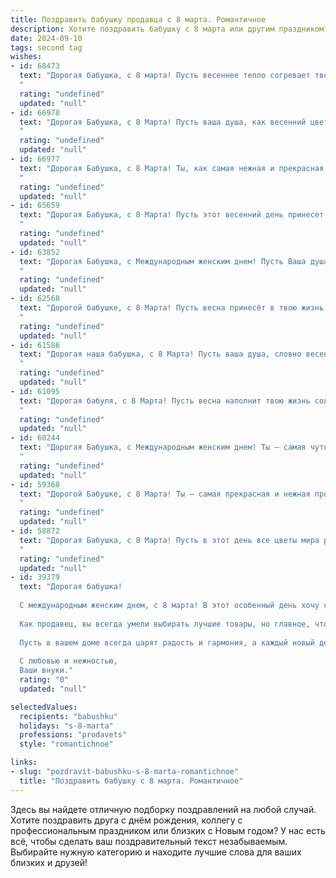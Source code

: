 ```yaml
---
title: Поздравить бабушку продавца с 8 марта. Романтичное
description: Хотите поздравить бабушку с 8 марта или другим праздником? Наш ИИ создаст незабываемое поздравление, а вы обязательно выделитесь среди других.  
date: 2024-09-10
tags: second tag
wishes:
- id: 68473
  text: "Дорогая бабушка, с 8 марта! Пусть весеннее тепло согревает твою душу, а улыбка не сходит с лица. Ты – светлый лучик радости в нашей семье, который согревает всех своим теплом. Спасибо тебе за твою доброту, заботу и нежность. Пусть твоя жизнь будет наполнена любовью, счастьем и благополучием.
  "
  rating: "undefined"
  updated: "null"
- id: 66978
  text: "Дорогая Бабушка, с 8 Марта! Пусть ваша душа, как весенний цветок, расцветает от радости, а сердце поет от любви. Вы – настоящая королева, которая умеет очаровать всех своим добрым сердцем и прекрасным вкусом,  как истинный продавец, умеющий найти подход к каждому. Пусть этот день будет наполнен цветами, улыбками и теплыми словами. С праздником!
  "
  rating: "undefined"
  updated: "null"
- id: 66977
  text: "Дорогая Бабушка, с 8 Марта! Ты, как самая нежная и прекрасная весна, приносишь в нашу жизнь тепло и уют. Спасибо тебе за твою любовь, заботу и бесконечное терпение. Пусть каждый день будет наполнен счастьем, добром и радостными моментами!
  "
  rating: "undefined"
  updated: "null"
- id: 65659
  text: "Дорогая Бабушка, с 8 Марта! Пусть этот весенний день принесет тебе столько же тепла и радости, сколько ты даришь нам каждый день. Ты – наша любимая волшебница, которая умеет создавать чудеса, как настоящий продавец, делая каждый день ярче и богаче. Желаю тебе весеннего настроения, крепкого здоровья и безграничного счастья!
  "
  rating: "undefined"
  updated: "null"
- id: 63852
  text: "Дорогая Бабушка, с Международным женским днем! Пусть Ваша душа всегда сияет ярким светом, а сердце согревается любовью близких. Спасибо Вам за Вашу доброту, заботу и Ваш нежный аромат, который всегда будет напоминать о домашнем уюте. Пусть каждый день будет полон радости, как весенний букет, а Ваши руки, которые так умело создают уют, никогда не устанут. С праздником, наша любимая!
  "
  rating: "undefined"
  updated: "null"
- id: 62568
  text: "Дорогой бабушке, с 8 Марта! Пусть весна принесёт в твою жизнь столько же тепла и радости, сколько ты дарила всем своим покупателям. Ты, как настоящий цветок, расцветаешь  в окружении людей, делая их жизнь лучше.  Будь счастлива, любима и всегда здорова!
  "
  rating: "undefined"
  updated: "null"
- id: 61586
  text: "Дорогая наша бабушка, с 8 Марта! Пусть ваша душа, словно весенний цветок, расцветает от радости и любви, а сердце наполняется теплом от наших искренних поздравлений. Вы – самая добрая, самая заботливая, самая чуткая, и ваш труд продавца, который приносит радость другим, - это истинное призвание. Желаем вам крепкого здоровья, светлых радостей и много улыбок!
  "
  rating: "undefined"
  updated: "null"
- id: 61095
  text: "Дорогая бабуля, с 8 Марта! Пусть весна наполнит твою жизнь солнечным светом, а сердце - теплом любви и нежности. Ты, как прекрасный цветок, расцветаешь каждый день, даря радость и тепло всем вокруг. Спасибо за твой труд, за твою любовь, за твою нежную заботу!
  "
  rating: "undefined"
  updated: "null"
- id: 60244
  text: "Дорогая Бабушка, с Международным женским днем! Ты – самая чуткая и добрая душа, настоящая волшебница, которая умеет создавать тепло и уют своим обаянием и нежностью. Спасибо за твои удивительные руки, которые всегда готовы помочь, за твою светлую улыбку, которая согревает как летнее солнце, и за твою мудрость, которая словно маяк освещает путь. Пусть этот день будет наполнен счастьем, радостью и любовью, а улыбка не сходит с твоего лица! С праздником!
  "
  rating: "undefined"
  updated: "null"
- id: 59368
  text: "Дорогой Бабушке, с 8 Марта! Ты – самая прекрасная и нежная продавец, которую я знаю! Пусть твоя душа светится от счастья, а  каждый день будет наполнен любовью и благодарностью. Спасибо за твою заботу и доброту, ты – настоящий подарок судьбы!
  "
  rating: "undefined"
  updated: "null"
- id: 58872
  text: "Дорогая Бабушка, с 8 Марта! Пусть в этот день все цветы мира расцветают для тебя, а весна принесет столько же радости и тепла, сколько ты даришь нам своим добром и заботой. Ты - самая прекрасная продавщица в мире, ведь твои улыбки и сердечность всегда согревают души покупателей.  Будь счастлива, любима и здорова!
  "
  rating: "undefined"
  updated: "null"
- id: 39379
  text: "Дорогая бабушка!
  
  С международным женским днем, с 8 марта! В этот особенный день хочу сказать, как вы важны для нас. Вы — как цветок, который дарит своим вниманием и заботой тепло и уют. Ваша доброта и мудрость, словно светлая радость, наполняют наши сердца.
  
  Как продавец, вы всегда умели выбирать лучшие товары, но главное, что вы подарили нам — это любовь и поддержку. Ваша улыбка затмевает любой весенний день, а ваша сила вдохновляет нас каждый миг.
  
  Пусть в вашем доме всегда царят радость и гармония, а каждый новый день приносит только счастье. Вы — наша самая большая драгоценность, цена которой не измеряется в деньгах.
  
  С любовью и нежностью,
  Ваши внуки."
  rating: "0"
  updated: "null"

selectedValues:
  recipients: "babushku"
  holidays: "s-8-marta"
  professions: "prodavets"
  style: "romantichnoe"

links:
- slug: "pozdravit-babushku-s-8-marta-romantichnoe"
  title: "Поздравить бабушку с 8 марта. Романтичное"
---
```


Здесь вы найдете отличную подборку поздравлений на любой случай. 
Хотите поздравить друга с днём рождения, коллегу с профессиональным праздником или близких с Новым годом? У нас есть всё, чтобы сделать ваш поздравительный текст незабываемым. Выбирайте нужную категорию и находите лучшие слова для ваших близких и друзей!

